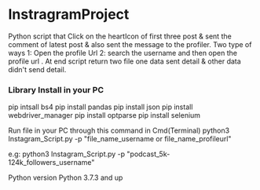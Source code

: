 # InstragramProject
Python script that Click on the heartIcon of first three post &amp; sent the comment of latest post &amp; also sent the message to the profiler. Two type of ways 1: Open the profile Url 2: search the username and then open the profile url . At end script return two file one data sent detail &amp; other  data didn't send detail.  


### Library Install in your PC
pip intsall bs4 
pip install pandas 
pip install json
pip install webdriver_manager
pip install optparse
pip install selenium

Run file in your PC through this command in Cmd(Terminal)
python3 Instagram_Script.py -p "file_name_username or file_name_profileurl"

e.g: python3 Instagram_Script.py -p "podcast_5k-124k_followers_username"


Python version
Python 3.7.3 and up
